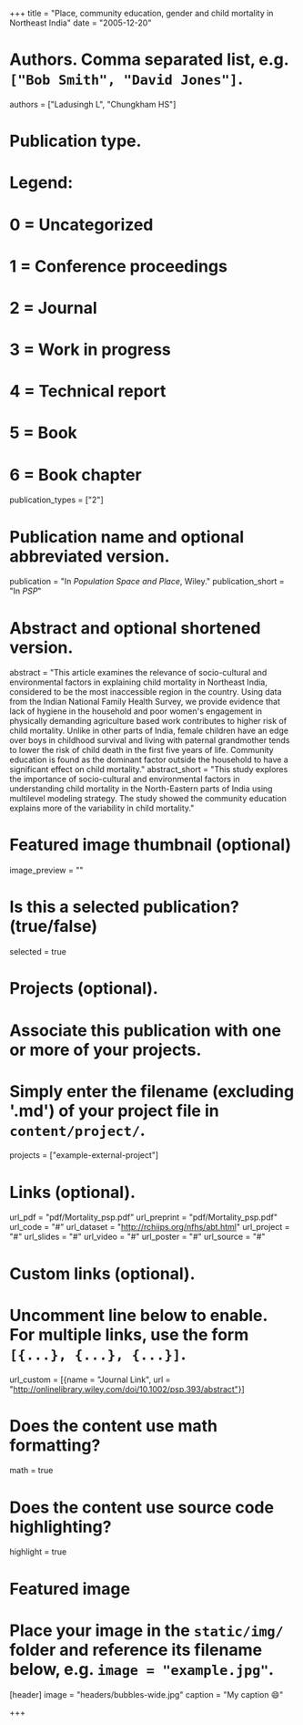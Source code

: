 +++
title = "Place, community education, gender and child mortality in Northeast India"
date = "2005-12-20"

# Authors. Comma separated list, e.g. `["Bob Smith", "David Jones"]`.
authors = ["Ladusingh L", "Chungkham HS"]

# Publication type.
# Legend:
# 0 = Uncategorized
# 1 = Conference proceedings
# 2 = Journal
# 3 = Work in progress
# 4 = Technical report
# 5 = Book
# 6 = Book chapter
publication_types = ["2"]

# Publication name and optional abbreviated version.
publication = "In *Population Space and Place*, Wiley."
publication_short = "In *PSP*"

# Abstract and optional shortened version.
abstract = "This article examines the relevance of socio-cultural and environmental factors in explaining child mortality in Northeast India, considered to be the most inaccessible region in the country. Using data from the Indian National Family Health Survey, we provide evidence that lack of hygiene in the household and poor women's engagement in physically demanding agriculture based work contributes to higher risk of child mortality. Unlike in other parts of India, female children have an edge over boys in childhood survival and living with paternal grandmother tends to lower the risk of child death in the first five years of life. Community education is found as the dominant factor outside the household to have a significant effect on child mortality."
abstract_short = "This study explores the importance of socio-cultural and environmental factors in understanding child mortality in the North-Eastern parts of India using multilevel modeling strategy. The study showed the community education explains more of the variability in child mortality."

# Featured image thumbnail (optional)
image_preview = ""

# Is this a selected publication? (true/false)
selected = true

# Projects (optional).
#   Associate this publication with one or more of your projects.
#   Simply enter the filename (excluding '.md') of your project file in `content/project/`.
projects = ["example-external-project"]

# Links (optional).
url_pdf = "pdf/Mortality_psp.pdf"
url_preprint = "pdf/Mortality_psp.pdf"
url_code = "#"
url_dataset = "http://rchiips.org/nfhs/abt.html"
url_project = "#"
url_slides = "#"
url_video = "#"
url_poster = "#"
url_source = "#"

# Custom links (optional).
#   Uncomment line below to enable. For multiple links, use the form `[{...}, {...}, {...}]`.
url_custom = [{name = "Journal Link", url = "http://onlinelibrary.wiley.com/doi/10.1002/psp.393/abstract"}]

# Does the content use math formatting?
math = true

# Does the content use source code highlighting?
highlight = true

# Featured image
# Place your image in the `static/img/` folder and reference its filename below, e.g. `image = "example.jpg"`.
[header]
image = "headers/bubbles-wide.jpg"
caption = "My caption :smile:"

+++

